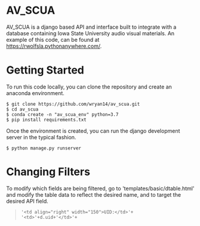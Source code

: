 
AV_SCUA
========


AV_SCUA is a django based API and interface built to integrate with a
database containing Iowa State University audio visual materials. An
example of this code, can be found at
<https://rwolfsla.pythonanywhere.com/>.

Getting Started
===============

To run this code locally, you can clone the repository and create an
anaconda environment.

``` {.sourceCode .console}
$ git clone https://github.com/wryan14/av_scua.git
$ cd av_scua
$ conda create -n "av_scua_env" python=3.7
$ pip install requirements.txt
```

Once the environment is created, you can run the django development
server in the typical fashion.

``` {.sourceCode .console}
$ python manage.py runserver
```

Changing Filters
================

To modify which fields are being filtered, go to
'templates/basic/dtable.html' and modify the table data to reflect the
desired name, and to target the desired API field.

> ``` {.sourceCode .javascript}
> '<td align="right" width="150">UID:</td>'+
> '<td>'+d.uid+'</td>'+
> ```
